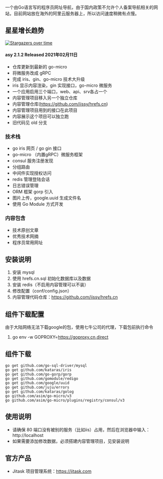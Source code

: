 一个由Go语言写的程序员网址导航，由于国内政策不允许个人备案导航相关的网站，目前网站放在海外的阿里云服务器上，所以访问速度稍微有点慢。

## 星星增长趋势
[![Stargazers over time](https://starchart.cc/iissy/goweb.svg)](https://starchart.cc/iissy/goweb)

#### asy 2.1.2 Released 2021年02月11日
+ 仓库更新到最新的 go-micro
+ 将微服务改成 gRPC
+ 完成 iris、gin、go-micro 技术大升级
+ iris 显示内容渲染，gin 实现接口，go-micro 微服务
+ 一个应用启用三个端口，web、api、srv各占一个
+ 内容管理项目移入另一个独立仓库
+ 内容管理仓库(https://github.com/iissy/hrefs.cn)
+ 内容管理项目用到的接口在此项目
+ 内容展示这个项目可以独立跑
+ 旧代码见 old 分支

### 技术栈
+ go iris 网页 / go gin 接口
+ go-micro （内置gRPC）微服务框架
+ consul 服务注册发现
+ 分组路由
+ 中间件实现授权访问
+ redis 管理登陆会话
+ 日志错误管理
+ ORM 框架 gorp 引入
+ 图片上传，google.uuid 生成文件名
+ 使用 Go Module 方式开发

### 内容包含
+ 技术原创文章
+ 优秀技术网摘
+ 程序员常用网址

## 安装说明
1. 安装 mysql
2. 使用 hrefs.cn.sql 初始化数据库以及数据
3. 安装 redis（不启用内容管理可以不装）
4. 修改配置（conf/config.json）
5. 内容管理代码仓库：https://github.com/iissy/hrefs.cn

## 组件下载配置
由于大陆网络无法下载google的包，使用七牛公司的代理，下载包前执行命令
1. go env -w GOPROXY=https://goproxy.cn,direct

## 组件下载
```
go get github.com/go-sql-driver/mysql
go get github.com/kataras/iris
go get github.com/go-gorp/gorp
go get github.com/gomodule/redigo
go get github.com/google/uuid
go get github.com/juju/errors
go get github.com/kataras/golog
go github.com/asim/go-micro/v3
go github.com/asim/go-micro/plugins/registry/consul/v3
```

## 使用说明
+ 请确保 80 端口没有被别的服务（比如iis）占用，然后在浏览器中输入：http://localhost
+ 如果需要添加修改数据，必须搭建内容管理项目，见安装说明

## 官方产品
+ Jitask 项目管理系统：https://jitask.com